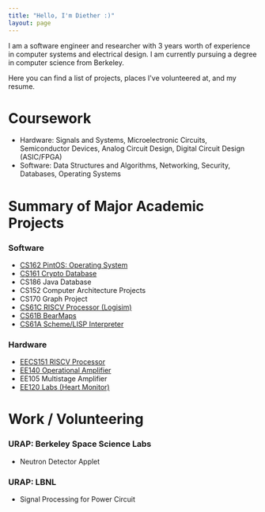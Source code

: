 ```yaml
---
title: "Hello, I'm Diether :)"
layout: page
---
```


I am a software engineer and researcher with 3 years worth of experience in computer systems
and electrical design. I am currently pursuing a degree in computer science from Berkeley.

Here you can find a list of projects, places I've volunteered at, and my resume. 

# Coursework
* Hardware: Signals and Systems, Microelectronic Circuits, Semiconductor Devices, Analog Circuit Design, Digital Circuit Design (ASIC/FPGA)
* Software: Data Structures and Algorithms, Networking, Security, Databases, Operating Systems

# Summary of Major Academic Projects

### Software
* [CS162 PintOS: Operating System](/CS162-Project)
* [CS161 Crypto Database](/CS161-Project)
* CS186 Java Database
* CS152 Computer Architecture Projects
* CS170 Graph Project
* [CS61C RISCV Processor (Logisim)](https://cs61c.org/fa20/projects/proj3/)
* [CS61B BearMaps](https://sp19.datastructur.es/materials/proj/proj2c/proj2c)
* [CS61A Scheme/LISP Interpreter](https://inst.eecs.berkeley.edu/~cs61a/fa18/proj/scheme/)

### Hardware
* [EECS151 RISCV Processor](/EECS151-Project)
* [EE140 Operational Amplifier](/EE140-Project)
* EE105 Multistage Amplifier
* [EE120 Labs (Heart Monitor)](/EE120-Project)

# Work / Volunteering

### URAP: Berkeley Space Science Labs
* Neutron Detector Applet

### URAP: LBNL
* Signal Processing for Power Circuit
